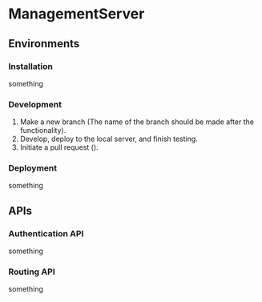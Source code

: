 # ManagementServer

## Environments

### Installation

something

### Development

1. Make a new branch (The name of the branch should be made after the functionality).
2. Develop, deploy to the local server, and finish testing.
3. Initiate a pull request ().

### Deployment

something

## APIs

### Authentication API

something

### Routing API

something
